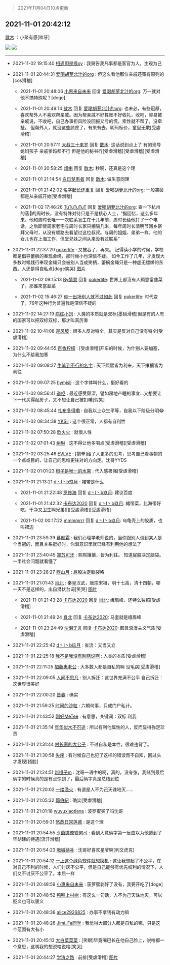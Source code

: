 > 2021年11月04日10点更新
<link rel="stylesheet" href="https://cdn.jsdelivr.net/gh/taotie6/sampleJSON@main/css/photo_show.css">
<meta name="referrer" content="no-referrer" />


 ## 2021-11-01 20:42:12 

 [㪚木](https://www.coolapk.com/feed/31137730?shareKey=YWZlYjlmNzlkYTg4NjE3ZmU3NGY~) ：小聚有感[呲牙] 

<div class="album">
<img class="img-item" src="http://image.coolapk.com/feed/2021/1101/20/1081091_4de6af97_0531_682@1080x2049.jpeg" />
<img class="img-item" src="http://image.coolapk.com/feed/2019/0507/23/1081091_4586_1095@230x167.gif" />
</div>

 ------- 

- 2021-11-02 19:15:40 [相遇即是缘xy](uid=3570688) : 我舅告我凡事都是客官为人，主观为己 

- 2021-11-01 20:44:31 [爱喝胡萝北汁的org](uid=1377468) : 但这么看他那位亲戚还蛮有原则的[cos滑稽] 

    - 2021-11-01 20:48:06 [小惠来自未来](uid=847097) 回复 [爱喝胡萝北汁的org](uid=1377468): 万一就对他不搞特殊呢？[doge] 

    - 2021-11-01 20:49:14 [㪚木](uid=1081091) 回复 [爱喝胡萝北汁的org](uid=1377468): 也未必，有些冠原，喜欢帮外人不喜欢帮亲戚。因为帮亲戚不好算账不好收礼，收吧，容易被亲戚说，不收吧，自己办事担风险没回报又亏的慌，索性就不帮了，没牵扯。
但帮外人，就没这些顾虑了，有来有去，明码标价，童叟无欺[受虐滑稽] 

    - 2021-11-01 20:57:11 [大叔三十来岁](uid=5360167) 回复 [㪚木](uid=1081091): 这话说到点上了  有的玲导 媳妇孩子  亲戚爹妈都不行  但是他的秘书行[受虐滑稽][受虐滑稽][受虐滑稽] 

    - 2021-11-01 20:58:25 [熠櫆](uid=853004) 回复 [㪚木](uid=1081091): 秒啊，还真是这个理 

    - 2021-11-01 21:14:54 [白日梦患者](uid=533502) 回复 [㪚木](uid=1081091): 做生意同理 

    - 2021-11-01 21:42:02 [名字起长还重复](uid=485854) 回复 [爱喝胡萝北汁的org](uid=1377468): 一般突破都是从亲戚开始[受虐滑稽] 

    - 2021-11-02 17:46:26 [TuTuTuTuT](uid=1433312) 回复 [爱喝胡萝北汁的org](uid=1377468): 查一下杭州的落🐎的周时长，没有特殊对待只是不是核心人士，“据回忆，这么多年来，他和周时长唯一一次联系发生在十几年前，周时长给他打了一个电话。之后即使周家老宅与周时长家只相隔几米，每年周时长清明节回乡祭拜父母时，从没有顺路去看望过这位叔叔。与周的姐姐、弟弟一样，他的女儿也在上海工作<!--break-->，但堂兄妹之间从来没有过联系” 

- 2021-11-01 22:37:20 [pokerlife](uid=575409) : 又被吞了，再来。
记得读小学的时候，学校都是倡导蕾枫的奉现金绳，那时候小也深信不疑。
如今工作了几年，才发现大多数时候践行奉现金绳只会被别人当成笑柄，蕾枫金绳只是一种虚无缥缈的东西。人还是得自私点[doge笑哭] [图片](http://image.coolapk.com/feed/2021/1101/22/575409_da0321b3_7439_5342@1080x2400.jpeg)

    - 2021-11-02 09:15:13 [By情意](uid=2227064) 回复 [pokerlife](uid=575409): 世界上都沒有人願意當韭菜了，那誰來當韭菜 

    - 2021-11-02 15:46:27 [你一出场别人就不过如此](uid=2538561) 回复 [pokerlife](uid=575409): 时代变了，76年这种行为普遍我是深信不疑的 

- 2021-11-02 14:27:19 [病栋小刘](uid=1558516) : 人类的本质就是双标[墨镜滑稽]但是有的人有的国家可以把双标双标，那才叫真厉害 

- 2021-11-02 10:41:08 [迎风坡](uid=2269289) : 很多人反对特全，其实是反对自己没有特全[受虐滑稽] 

- 2021-11-02 09:44:55 [百香柠檬](uid=2068085) : [受虐滑稽]开车的时候，为什别人要加塞，为什么不给我加塞 

- 2021-11-02 09:08:27 [牛笔到不行的名字](uid=2374460) : 天下熙熙皆为利来，天下攘攘皆为利往 

- 2021-11-02 09:07:25 [hymjslj](uid=3012145) : 这个字体叫什么，挺好看的 

- 2021-11-02 08:56:41 [道枢](uid=2810354) : 最近感受颇深，譬如房地产睡的事宜...又想要让下一代买得起房子，又不想让自己被扣睡[假笑] 

- 2021-11-02 08:45:44 [扎布多得嘞](uid=1778156) : 自我以上众生平等，自我以下阶级分明😂 

- 2021-11-02 08:34:38 [YKSii](uid=2291498) : 这个很正常，人都有自利性 

- 2021-11-02 07:50:28 [歆火火](uid=873375) : 就很人性 

- 2021-11-02 07:01:43 [树琳](uid=1807052) : 这不得让他多喝点[受虐滑稽][受虐滑稽] 

- 2021-11-02 03:25:46 [EVLVE](uid=624501) : [抱拳]给了人更多的思考，思考自己看事物的一个点或目的，让自己的思维更往对的方向走。沈哥YYDS 

- 2021-11-02 01:01:23 [橙子是唯一的水果](uid=3157535) : 代入感极强[受虐滑稽] 

- 2021-11-01 21:13:21 [d丶I丶b玖月](uid=2952537) : 裙带是什么 

    - 2021-11-01 21:22:48 [罗修海](uid=3774701) 回复 [d丶I丶b玖月](uid=2952537): 建议百度 

    - 2021-11-01 21:42:32 [卡布达2020](uid=696546) 回复 [d丶I丶b玖月](uid=2952537): 裙带菜，比海带好吃，干净又卫生啊兄弟们[受虐滑稽][受虐滑稽] 

    - 2021-11-02 00:17:22 [mmmmrrr](uid=3384805) 回复 [d丶I丶b玖月](uid=2952537): 乌龟壳上的胶质，也叫裙边 

- 2021-11-01 23:59:39 [慕颜霜](uid=3801065) : 我们心理学老师说的，当你跟别人谈到某人是个当冠的，而且关系挺好时，你潜意识里就已经有利用他的想法了 

- 2021-11-01 23:40:45 [郑苏可汗](uid=678781) : 熙熙攘攘，皆为利往。
知道屁股决定脑袋。一半社会问题就看懂了 

- 2021-11-01 23:28:27 [西山月](uid=6930477) : 屁股决定脑袋咯 

- 2021-11-01 21:01:43 [肖北](uid=1156293) : 秦皇汉武，唐宗宋祖，明十七高，清十四朝，哪一天不是这样的，出自潜伏台词[笑哭] [图片](http://image.coolapk.com/feed/2019/0413/20/1081091_1555160118_9331@300x300.gif)

    - 2021-11-01 21:43:28 [卡布达2020](uid=696546) 回复 [肖北](uid=1156293): 峨眉峰，还特么独照[受虐滑稽] 

    - 2021-11-01 21:49:24 [肖北](uid=1156293) 回复 [卡布达2020](uid=696546): 马奎就是峨眉峰 

    - 2021-11-01 23:24:49 [沙泪无言](uid=2946363) 回复 [卡布达2020](uid=696546): 颇具浪漫主义气质[受虐滑稽] 

- 2021-11-01 22:25:42 [d丶I丶b玖月](uid=2952537) : 省流：又当又立 

- 2021-11-01 22:25:18 [我不是我没有别瞎说啊](uid=2231912) : 人类的本质[受虐滑稽] 

- 2021-11-01 22:11:25 [加藤惠老公](uid=1266680) : 大多数人都是自私的啊
没毛病[受虐滑稽] 

- 2021-11-01 22:09:05 [人间不思凡](uid=2080265) : 别人拆迁：这世界充满不公平
自己拆迁：这世界很美好 

- 2021-11-01 22:00:20 [皆春](uid=2581923) : 确实 

- 2021-11-01 21:59:25 [时间的沙粒](uid=1600844) : 六朝何事，只成门户私计。 

- 2021-11-01 21:43:52 [刚好MeTee](uid=860189) : 有意思，关键词：双标 利我 

- 2021-11-01 21:35:14 [年华似水不可追](uid=625421) : 所以有利他属性的人，反而显得弥足珍贵 

- 2021-11-01 21:31:44 [村长家的大公子](uid=685373) : 不过自私是本性，很难违背了。 

- 2021-11-01 21:30:58 [失序](uid=1009107) : 有时候自己也犯了这样的错误而不自知，回过头才发现[捂脸] 

- 2021-11-01 21:24:51 [新褂子m](uid=913624) : 沈哥一语中的啊，真的，没夸张，我赌到最后俩字的时候真的是有点惊到了，最后俩字真是总结到位 

- 2021-11-01 21:20:02 [一缕渔火](uid=828554) : 有道是人不为己天诛地灭…… 

- 2021-11-01 21:05:32 [郭伯紀](uid=2859803) : 确实[受虐滑稽] 

- 2021-11-01 21:01:18 [wuyuxiaotiana](uid=686790) : 波罗蜜买了吗沈哥 

- 2021-11-01 20:59:31 [悠哉日常莲酱](uid=4295800) : 是这个理 

- 2021-11-01 20:54:55 [ヅ爺謸倷峩何ぺ](uid=11968954) : 看到大意俩字第一反应以为他遭到了毕胡建的待遇[流汗滑稽] 

- 2021-11-01 20:54:23 [嗷嗷待补](uid=2417592) : 沈哥好喜欢星爷啊[列文虎克] 

- 2021-11-01 20:54:12 [一上这个绿色软件就想换机](uid=2812575) : 这让我想起了不公平，在对自己不利的时候，人们讨厌不公平，但是自己能够有优先权利的情况下，人们又不讨厌不公平了。本质一样 

- 2021-11-01 20:48:59 [小惠来自未来](uid=847097) : 菠萝蜜剥好了没有，我要开吃了[doge] 

- 2021-11-01 20:48:52 [鸭鸭上村树](uid=731274) : 有这么一句话，人不为己天诛地灭，可以贬义也可以褒义 

- 2021-11-01 20:48:38 [alice2926825](uid=1064232) : 办事不拿钱有动力嘛 

- 2021-11-01 20:48:26 [Jimi_Fa同学](uid=658442) : 我觉得大部分人都是自私的嘛，只是这个范围有大有小 

- 2021-11-01 20:45:13 [大白菜菜菜](uid=2081020) : [笑眼]毕竟嘴巴长在他自己脸上，说啥都一个意思，这嘴我的想说啥说啥[笑哭] 

- 2021-11-01 20:44:27 [学渣之路](uid=935369) : 前排[受虐滑稽] [图片](http://image.coolapk.com/feed/2021/1101/20/935369_8d3da45f_0665_1018@284x210.gif)

